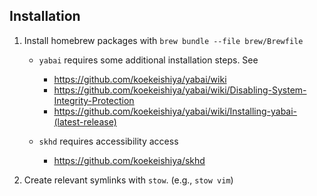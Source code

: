 ## Installation

1. Install homebrew packages with `brew bundle --file brew/Brewfile`

    * `yabai` requires some additional installation steps. See
        - https://github.com/koekeishiya/yabai/wiki
        - https://github.com/koekeishiya/yabai/wiki/Disabling-System-Integrity-Protection
        - https://github.com/koekeishiya/yabai/wiki/Installing-yabai-(latest-release)

    * `skhd` requires accessibility access
        - https://github.com/koekeishiya/skhd

2. Create relevant symlinks with `stow`. (e.g., `stow vim`)
